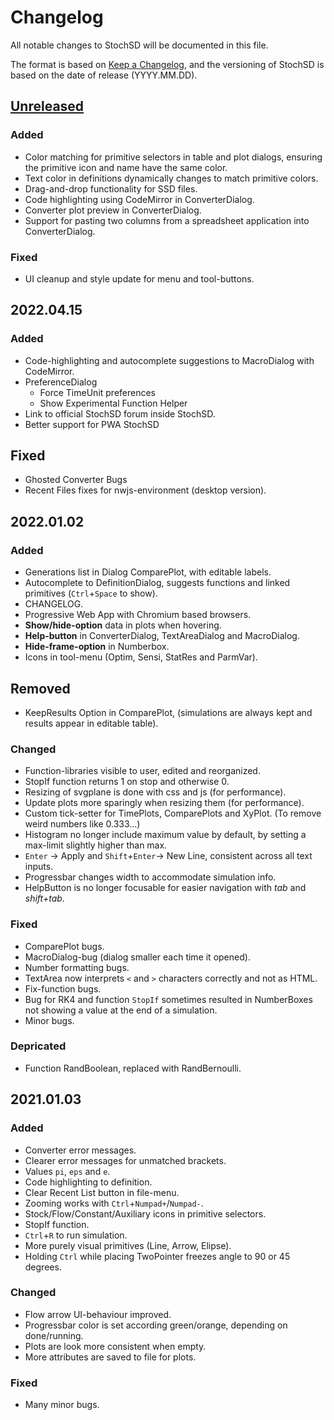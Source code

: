 # Changelog

All notable changes to StochSD will be documented in this file.

The format is based on [Keep a Changelog](https://keepachangelog.com/en/1.0.0/), and the versioning of StochSD is based on the date of release (YYYY.MM.DD).

## [Unreleased]

### Added
- Color matching for primitive selectors in table and plot dialogs, ensuring the primitive icon and name have the same color.
- Text color in definitions dynamically changes to match primitive colors.
- Drag-and-drop functionality for SSD files.
- Code highlighting using CodeMirror in ConverterDialog.
- Converter plot preview in ConverterDialog.
- Support for pasting two columns from a spreadsheet application into ConverterDialog.

### Fixed
- UI cleanup and style update for menu and tool-buttons.


## 2022.04.15

### Added
- Code-highlighting and autocomplete suggestions to MacroDialog with CodeMirror.
- PreferenceDialog
  - Force TimeUnit preferences
  - Show Experimental Function Helper
- Link to official StochSD forum inside StochSD.
- Better support for PWA StochSD

## Fixed
- Ghosted Converter Bugs
- Recent Files fixes for nwjs-environment (desktop version).

## 2022.01.02

### Added
- Generations list in Dialog ComparePlot, with editable labels.
- Autocomplete to DefinitionDialog, suggests functions and linked primitives (`Ctrl`+`Space` to show).
- CHANGELOG.
- Progressive Web App with Chromium based browsers.
- **Show/hide-option** data in plots when hovering.
- **Help-button** in ConverterDialog, TextAreaDialog and MacroDialog.
- **Hide-frame-option** in Numberbox.
- Icons in tool-menu (Optim, Sensi, StatRes and ParmVar).

## Removed
- KeepResults Option in ComparePlot, (simulations are always kept and results appear in editable table).

### Changed
- Function-libraries visible to user, edited and reorganized.
- StopIf function returns 1 on stop and otherwise 0.
- Resizing of svgplane is done with css and js (for performance).
- Update plots more sparingly when resizing them (for performance).
- Custom tick-setter for TimePlots, ComparePlots and XyPlot. (To remove weird numbers like 0.333...)
- Histogram no longer include maximum value by default, by setting a max-limit slightly higher than max.
- `Enter` -> Apply and `Shift`+`Enter`-> New Line, consistent across all text inputs.
- Progressbar changes width to accommodate simulation info.
- HelpButton is no longer focusable for easier navigation with *tab* and *shift+tab*.

### Fixed 
- ComparePlot bugs.
- MacroDialog-bug (dialog smaller each time it opened).
- Number formatting bugs.
- TextArea now interprets `<` and `>` characters correctly and not as HTML.
- Fix-function bugs.
- Bug for RK4 and function `StopIf` sometimes resulted in NumberBoxes not showing a value at the end of a simulation.
- Minor bugs.

### Depricated 
- Function RandBoolean, replaced with RandBernoulli.

## 2021.01.03
### Added
- Converter error messages.
- Clearer error messages for unmatched brackets.
- Values `pi`, `eps` and `e`.
- Code highlighting to definition.
- Clear Recent List button in file-menu.
- Zooming works with `Ctrl`+`Numpad+`/`Numpad-`.
- Stock/Flow/Constant/Auxiliary icons in primitive selectors.
- StopIf function.
- `Ctrl`+`R` to run simulation.
- More purely visual primitives (Line, Arrow, Elipse).
- Holding `Ctrl` while placing TwoPointer freezes angle to 90 or 45 degrees.

### Changed
- Flow arrow UI-behaviour improved.
- Progressbar color is set according green/orange, depending on done/running.
- Plots are look more consistent when empty.
- More attributes are saved to file for plots.

### Fixed
- Many minor bugs.



[Unreleased]: https://github.com/stochsd/stochsd